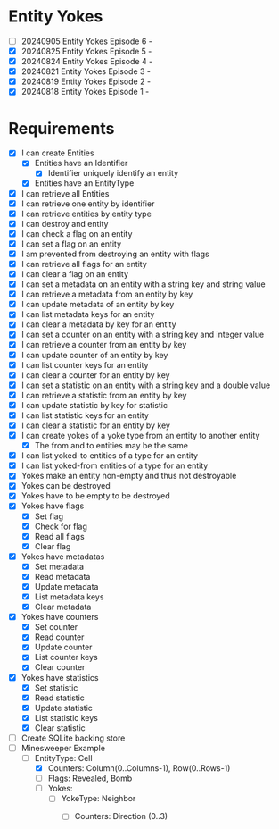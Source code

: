 # Entity Yokes

- [ ] 20240905 Entity Yokes Episode 6 - 
- [x] 20240825 Entity Yokes Episode 5 - 
- [x] 20240824 Entity Yokes Episode 4 - 
- [x] 20240821 Entity Yokes Episode 3 - 
- [x] 20240819 Entity Yokes Episode 2 - 
- [x] 20240818 Entity Yokes Episode 1 - 

# Requirements

- [x] I can create Entities
    - [x] Entities have an Identifier
        - [x] Identifier uniquely identify an entity
    - [x] Entities have an EntityType
- [x] I can retrieve all Entities
- [x] I can retrieve one entity by identifier
- [x] I can retrieve entities by entity type
- [x] I can destroy and entity
- [x] I can check a flag on an entity
- [x] I can set a flag on an entity
- [x] I am prevented from destroying an entity with flags
- [x] I can retrieve all flags for an entity
- [x] I can clear a flag on an entity
- [x] I can set a metadata on an entity with a string key and string value
- [x] I can retrieve a metadata from an entity by key
- [x] I can update metadata of an entity by key
- [x] I can list metadata keys for an entity
- [x] I can clear a metadata by key for an entity
- [x] I can set a counter on an entity with a string key and integer value
- [x] I can retrieve a counter from an entity by key
- [x] I can update counter of an entity by key
- [x] I can list counter keys for an entity
- [x] I can clear a counter for an entity by key
- [x] I can set a statistic on an entity with a string key and a double value
- [x] I can retrieve a statistic from an entity by key
- [x] I can update statistic by key for statistic
- [x] I can list statistic keys for an entity
- [x] I can clear a statistic for an entity by key 
- [x] I can create yokes of a yoke type from an entity to another entity
    - [x] The from and to entities may be the same
- [x] I can list yoked-to entities of a type for an entity
- [x] I can list yoked-from entities of a type for an entity
- [x] Yokes make an entity non-empty and thus not destroyable
- [x] Yokes can be destroyed
- [x] Yokes have to be empty to be destroyed
- [x] Yokes have flags
    - [x] Set flag
    - [x] Check for flag
    - [x] Read all flags
    - [x] Clear flag
- [x] Yokes have metadatas
    - [x] Set metadata
    - [x] Read metadata
    - [x] Update metadata
    - [x] List metadata keys
    - [x] Clear metadata
- [x] Yokes have counters
    - [x] Set counter
    - [x] Read counter
    - [x] Update counter
    - [x] List counter keys
    - [x] Clear counter
- [x] Yokes have statistics
    - [x] Set statistic
    - [x] Read statistic
    - [x] Update statistic
    - [x] List statistic keys
    - [x] Clear statistic
- [ ] Create SQLite backing store
- [ ] Minesweeper Example
    - [ ] EntityType: Cell
        - [x] Counters: Column(0..Columns-1), Row(0..Rows-1)
        - [ ] Flags: Revealed, Bomb
        - [ ] Yokes: 
            - [ ] YokeType: Neighbor
                - [ ] Counters: Direction (0..3)

